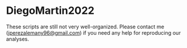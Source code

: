 # DiegoMartin2022

These scripts are still not very well-organized. Please contact me (jperezalemany96@gmail.com) if you need any help for reproducing our analyses.
